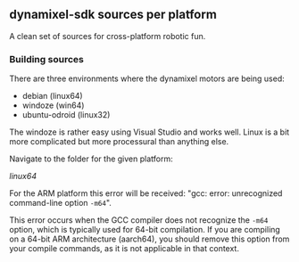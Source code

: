 ## dynamixel-sdk sources per platform

A clean set of sources for cross-platform robotic fun.

### Building sources

There are three environments where the dynamixel motors are being used:

* debian (linux64)
* windoze (win64)
* ubuntu-odroid (linux32)

The windoze is rather easy using Visual Studio and works well. Linux is a bit more complicated but more processural than anything else.

Navigate to the folder for the given platform:

_linux64_

For the ARM platform this error will be received: "gcc: error: unrecognized command-line option `-m64`". 

This error occurs when the GCC compiler does not recognize the `-m64` option, which is typically used for 64-bit compilation. If you are compiling on a 64-bit ARM architecture (aarch64), you should remove this option from your compile commands, as it is not applicable in that context.
